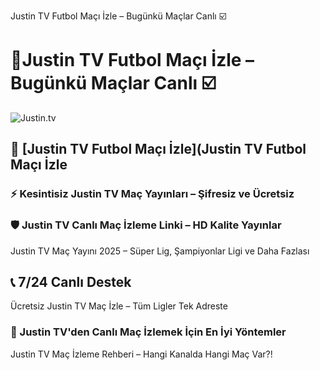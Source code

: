 Justin TV Futbol Maçı İzle – Bugünkü Maçlar Canlı ☑️
<!-- SEO Meta Tag -->
<meta name="description" content="OJustin TV Maç Açılmıyor mu? Sorun Giderme ve Çözüm Yolları">

# 🎯Justin TV Futbol Maçı İzle – Bugünkü Maçlar Canlı ☑️
![Justin.tv](https://resmim.net/cdn/2025/08/09/X4Ycq7.png)

## 🔗 [Justin TV Futbol Maçı İzle](Justin TV Futbol Maçı İzle

### ⚡ Kesintisiz Justin TV Maç Yayınları – Şifresiz ve Ücretsiz


### 🛡️ Justin TV Canlı Maç İzleme Linki – HD Kalite Yayınlar

Justin TV Maç Yayını 2025 – Süper Lig, Şampiyonlar Ligi ve Daha Fazlası

## 📞 7/24 Canlı Destek

Ücretsiz Justin TV Maç İzle – Tüm Ligler Tek Adreste

### 🎯 Justin TV'den Canlı Maç İzlemek İçin En İyi Yöntemler

Justin TV Maç İzleme Rehberi – Hangi Kanalda Hangi Maç Var?!
